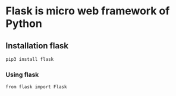 # Flask is micro web framework of Python
## Installation flask
```bash
pip3 install flask
```
### Using flask
```python3
from flask import Flask
```
